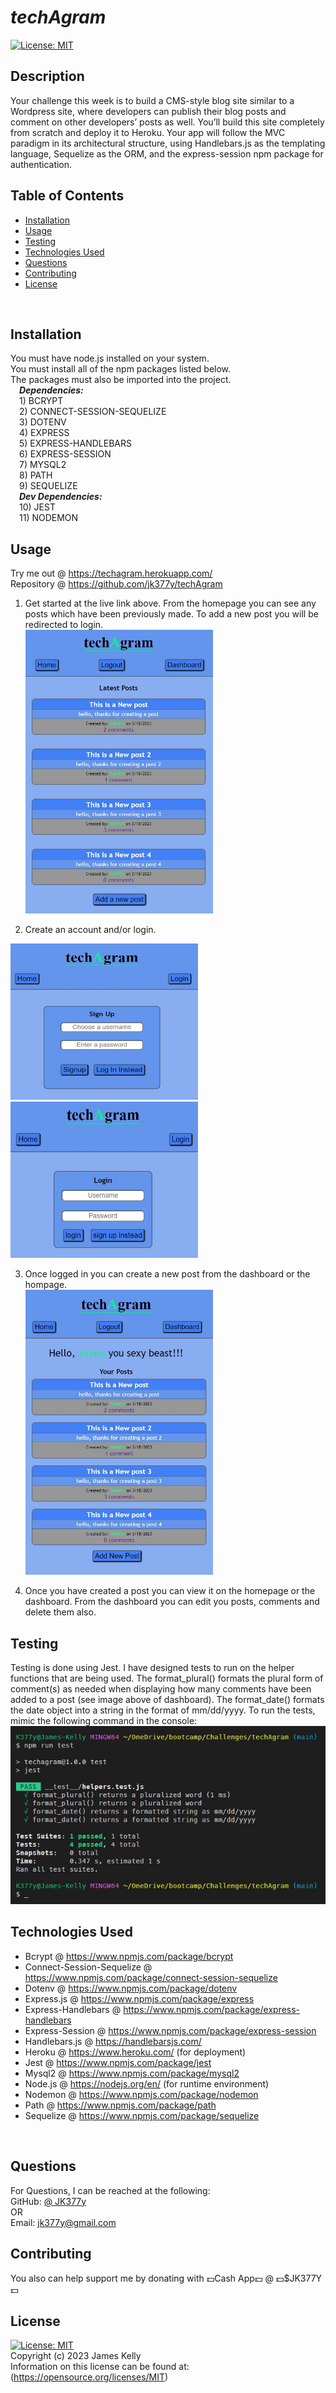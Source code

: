 # ***techAgram***
[![License: MIT](https://img.shields.io/badge/License-MIT-yellow.svg)](https://opensource.org/licenses/MIT)
<br>

## **Description**
Your challenge this week is to build a CMS-style blog site similar to a Wordpress site, where developers can publish their blog posts and comment on other developers’ posts as well. You’ll build this site completely from scratch and deploy it to Heroku. Your app will follow the MVC paradigm in its architectural structure, using Handlebars.js as the templating language, Sequelize as the ORM, and the express-session npm package for authentication.
<br>

## Table of Contents
- [Installation](#installation)
- [Usage](#usage)
- [Testing](#testing)
- [Technologies Used](#technologies-used)
- [Questions](#questions)
- [Contributing](#contributing)
- [License](#license)
<br>

## Installation
You must have node.js installed on your system.<br>
You must install all of the npm packages listed below.<br>
The packages must also be imported into the project.<br>
&emsp;***Dependencies:***
    <br>&emsp;1) BCRYPT
    <br>&emsp;2) CONNECT-SESSION-SEQUELIZE
    <br>&emsp;3) DOTENV
    <br>&emsp;4) EXPRESS
    <br>&emsp;5) EXPRESS-HANDLEBARS
    <br>&emsp;6) EXPRESS-SESSION
    <br>&emsp;7) MYSQL2
    <br>&emsp;8) PATH
    <br>&emsp;9) SEQUELIZE<br>
&emsp;***Dev Dependencies:***
    <br>&emsp;10) JEST
    <br>&emsp;11) NODEMON
<br>

## Usage
Try me out @ https://techagram.herokuapp.com/
<br>
Repository @ https://github.com/jk377y/techAgram
<br>

1) Get started at the live link above. From the homepage you can see any posts which have been previously made.  To add a new post you will be redirected to login.<br>
<img src="./public/images/homepage.JPG" alt="homepage screenshot" width=300px><br>

2) Create an account and/or login.<br>
<img src="./public/images/signup.JPG" alt="signup page screenshot" width=300px height=250px>
<img src="./public/images/login.JPG" alt="login page screenshot" width=300px height=250px><br>

3) Once logged in you can create a new post from the dashboard or the hompage.<br>
<img src="./public/images/dashboard.JPG" alt="dashboard screenshot" width=300px><br>

4) Once you have created a post you can view it on the homepage or the dashboard. From the dashboard you can edit you posts, comments and delete them also.<br>

## Testing
Testing is done using Jest. I have designed tests to run on the helper functions that are being used. The format_plural() formats the plural form of comment(s) as needed when displaying how many comments have been added to a post (see image above of dashboard). The format_date() formats the date object into a string in the format of mm/dd/yyyy. To run the tests, mimic the following command in the console:
<img src="./public/images/helperTests.JPG" alt="dashboard screenshot" width=600px><br>

## Technologies Used
- Bcrypt @ https://www.npmjs.com/package/bcrypt
- Connect-Session-Sequelize @ https://www.npmjs.com/package/connect-session-sequelize
- Dotenv @ https://www.npmjs.com/package/dotenv
- Express.js @ https://www.npmjs.com/package/express
- Express-Handlebars @ https://www.npmjs.com/package/express-handlebars
- Express-Session @ https://www.npmjs.com/package/express-session
- Handlebars.js @ https://handlebarsjs.com/
- Heroku @ https://www.heroku.com/ (for deployment)
- Jest @ https://www.npmjs.com/package/jest
- Mysql2 @ https://www.npmjs.com/package/mysql2
- Node.js @ https://nodejs.org/en/ (for runtime environment)
- Nodemon @ https://www.npmjs.com/package/nodemon
- Path @ https://www.npmjs.com/package/path
- Sequelize @ https://www.npmjs.com/package/sequelize
<br>

## Questions
For Questions, I can be reached at the following:
<br>GitHub:  <a href ="https://github.com/jk377y" target="_blank">@ JK377y</a>
<br>OR
<br>Email:  jk377y@gmail.com
<br>

## Contributing
You also can help support me by donating with 💵Cash App💵 @ 💵$JK377Y💵
<br>

## License
[![License: MIT](https://img.shields.io/badge/License-MIT-yellow.svg)](https://opensource.org/licenses/MIT)
<br>Copyright (c) 2023 James Kelly
<br>Information on this license can be found at: (https://opensource.org/licenses/MIT)
